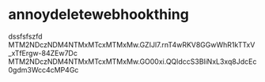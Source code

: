 # annoydeletewebhookthing
dssfsfszfd
MTM2NDczNDM4NTMxMTcxMTMxMw.GZIJl7.rnT4wRKV8GGwWhR1kTTxV_xTfErgw-84ZEw7Dc
MTM2NDczNDM4NTMxMTcxMTMxMw.GO00xi.QQldccS3BliNxL3xq8JdcEc0gdm3Wcc4cMP4Gc
